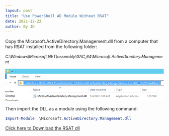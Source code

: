 ```yaml
---
layout: post
title: "Use PowerShell AD Module Without RSAT"
date: 2021-12-22
author: By JD
---
```


<p>Copy the Microsoft.ActiveDirectory.Management.dll from a computer that has RSAT installed from the following folder:</P>

<span style="font-size: 0.9em"> *C:\Windows\Microsoft.NET\assembly\GAC_64\Microsoft.ActiveDirectory.Management* </span>

![RSATdll-Location](/assets/ADRSATdll.png)

<p>Then import the DLL as a module using the following command:</p>

~~~powershell
Import-Module .\Microsoft.ActiveDirectory.Management.dll
~~~

[Click here to Download the RSAT dll](/assets/ADPS.zip)